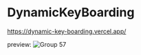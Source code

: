 # DynamicKeyBoarding
https://dynamic-key-boarding.vercel.app/

preview:
![Group 57](https://user-images.githubusercontent.com/60759188/210270546-a963a477-2c9c-4890-b148-44e900aca252.png)
